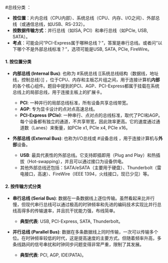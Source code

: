 #总线分类 ：
*   **按位置**：片内总线（CPU内部）、系统总线（CPU、内存、I/O之间）、外部总线（或通信总线，如USB、RS-232）。
*   **按数据传输方式**：并行总线（如ISA, PCI）和串行总线（如PCIe, USB, SATA）。
*   **考点**：可能会问“PCI-Express属于哪种总线？”，答案是串行总线。或者问“以下哪个不是外部总线标准？”，选项可能是USB, SATA, PCIe, FireWire。
#### 1. 按位置分类

*   **内部总线 (Internal Bus)**: 也称为 #系统总线 [[系统总线结构（数据线，地址线，控制总线）]] ，位于CPU、内存和主板芯片组之间，用于连接计算机**内部**的各个核心组件。题目中提到的PCI、AGP、PCI-Express都属于挂载在系统总线上的局部总线，用于连接主板上的扩展卡。
    *   **PCI**: 一种并行的局部总线标准，所有设备共享总线带宽。
    *   **AGP**: 专为显卡设计的点对点高速总线。
    *   **PCI-Express (PCIe)**: 一种串行、点对点的总线标准，取代了PCI和AGP。每个设备都有独立的通道，不共享带宽，因此效率更高。它的速度通过通道数（Lanes）来衡量，如PCIe x1, PCIe x4, PCIe x16。

*   **外部总线 (External Bus)**: 也称为I/O总线或 #设备总线 ，用于连接计算机与**外部**设备。
    *   **USB**: 最具代表性的外部总线。它支持即插即用（Plug and Play）和热插拔（Hot-swapping），并且可以通过接口为设备供电。
    *   其他外部总线还包括：SATA/eSATA（主要用于硬盘）、Thunderbolt（雷电接口，高速）、FireWire（IEEE 1394，火线接口，现已少见）等。

#### 2. 按传输方式分类

*   **串行总线 (Serial Bus)**: 数据在一条数据线上逐位传输。虽然看起来比并行慢，但现代串行总线可以通过极高的时钟频率和先进的编码技术实现比并行总线高得多的传输速率，并且抗干扰能力强，布线简单。
    *   **典型代表**: USB, PCI-Express, SATA, Thunderbolt。

*   **并行总线 (Parallel Bus)**: 数据在多条数据线上同时传输，一次可以传输多个位。在时钟频率较低的时代，这是提高速度的主要方式。但随着频率升高，多条线路间的信号串扰和时钟同步问题变得非常严重，限制了其发展。
    *   **典型代表**: PCI, AGP, IDE(PATA)。